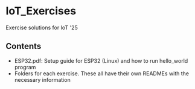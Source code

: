# IoT_Exercises
Exercise solutions for IoT '25

## Contents
- ESP32.pdf: Setup guide for ESP32 (Linux) and how to run hello_world program
- Folders for each exercise. These all have their own READMEs with the necessary information
